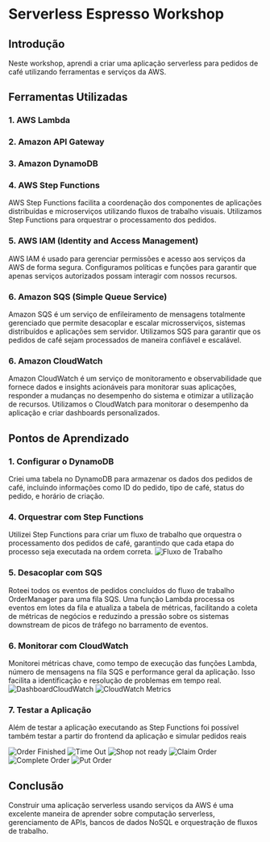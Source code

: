 # Serverless Espresso Workshop

## Introdução

Neste workshop, aprendi a criar uma aplicação serverless para pedidos de café utilizando ferramentas e serviços da AWS.
## Ferramentas Utilizadas

### 1. **AWS Lambda**
### 2. **Amazon API Gateway**
### 3. **Amazon DynamoDB**
### 4. **AWS Step Functions**
AWS Step Functions facilita a coordenação dos componentes de aplicações distribuídas e microserviços utilizando fluxos de trabalho visuais. Utilizamos Step Functions para orquestrar o processamento dos pedidos.

### 5. **AWS IAM (Identity and Access Management)**
AWS IAM é usado para gerenciar permissões e acesso aos serviços da AWS de forma segura. Configuramos políticas e funções para garantir que apenas serviços autorizados possam interagir com nossos recursos.

### 6. Amazon SQS (Simple Queue Service)
Amazon SQS é um serviço de enfileiramento de mensagens totalmente gerenciado que permite desacoplar e escalar microsserviços, sistemas distribuídos e aplicações sem servidor. Utilizamos SQS para garantir que os pedidos de café sejam processados de maneira confiável e escalável.

### 6. Amazon CloudWatch
Amazon CloudWatch é um serviço de monitoramento e observabilidade que fornece dados e insights acionáveis para monitorar suas aplicações, responder a mudanças no desempenho do sistema e otimizar a utilização de recursos. Utilizamos o CloudWatch para monitorar o desempenho da aplicação e criar dashboards personalizados.

## Pontos de Aprendizado

### 1. **Configurar o DynamoDB**
Criei uma tabela no DynamoDB para armazenar os dados dos pedidos de café, incluindo informações como ID do pedido, tipo de café, status do pedido, e horário de criação.

### 4. **Orquestrar com Step Functions**
Utilizei Step Functions para criar um fluxo de trabalho que orquestra o processamento dos pedidos de café, garantindo que cada etapa do processo seja executada na ordem correta.
![Fluxo de Trabalho](Workflow.png)

### 5. Desacoplar com SQS
Roteei todos os eventos de pedidos concluídos do fluxo de trabalho OrderManager para uma fila SQS. Uma função Lambda processa os eventos em lotes da fila e atualiza a tabela de métricas, facilitando a coleta de métricas de negócios e reduzindo a pressão sobre os sistemas downstream de picos de tráfego no barramento de eventos.

### 6. Monitorar com CloudWatch
Monitorei métricas chave, como tempo de execução das funções Lambda, número de mensagens na fila SQS e performance geral da aplicação. Isso facilita a identificação e resolução de problemas em tempo real.
![DashboardCloudWatch](CloudWatch.png)
![CloudWatch Metrics](Metrics.png)

### 7. **Testar a Aplicação**
Além de testar a aplicação executando as Step Functions foi possível também testar a partir do frontend da aplicação e simular pedidos reais 

![Order Finished](orderfinished.png)
![Time Out](timeout.png)
![Shop not ready](shopnotready.png)
![Claim Order](claimorder.png)
![Complete Order](completeorder.png)
![Put Order](putorder.png)

## Conclusão

Construir uma aplicação serverless usando serviços da AWS é uma excelente maneira de aprender sobre computação serverless, gerenciamento de APIs, bancos de dados NoSQL e orquestração de fluxos de trabalho.